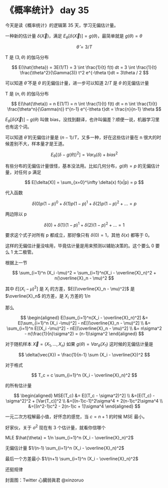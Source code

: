 # 《概率统计》 day 35

今天是读《概率统计》的逻辑第 35 天，学习无偏估计量。

一种新的估计量 $\delta(\vec{X})$，满足 $E_\theta[\delta(\vec{X})] = g(\theta)$，最简单就是 $g(\theta) = \theta$

$$
\hat{\theta} = 3/T
$$

T 是 $(3, \theta)$ 的伽马分布

$$
E(\hat{\theta}) = 3E(1/T) = 3 \int \frac{1}{t} f(t) dt = 3 \int \frac{1}{t} \frac{\theta^2}{\Gamma(3)} t^2 e^{-\theta t}dt = 3\theta / 2
$$

可以知道 $\hat{\theta}$ 不是 $\theta$ 的无偏估计量，进一步可以知道 $2/T$ 是 $\theta$ 的无偏估计量

T 是 $(n, \theta)$ 的伽马分布

$$
E(\hat{\theta}) = n E(1/T) = n \int \frac{1}{t} f(t) dt = n \int \frac{1}{t} \frac{\theta^n}{\Gamma(n)} t^{n-1} e^{-\theta t}dt = \frac{n}{n-1} \theta
$$

$E_\theta [\delta(\vec{X})] - g(\theta)$ 叫做 bias，没找到翻译，也许叫偏差？顺便一说，机器学习里也有这个词。

可以知道 $\hat{\theta}$ 的无偏估计量是 $(n-1)/T$，又多一种，好在这些估计量在 n 很大的时候差别不大，样本量才是王道。

$$
E_\theta[(\delta - g(\theta))^2] = Var_\theta(\delta) + bias^2
$$

有些分布的无偏估计量很怪，基本没法用。比如几何分布，$g(\theta) = p$ 的无偏估计量，对任何 p 满足

$$
E[\delta(X)] = \sum_{x=0}^\infty \delta(x) f(x|p) = p
$$

代入函数

$$
\delta(0)p(1-p)^0 + \delta(1)p(1-p)^1 + \delta(2)p(1-p)^2 + ... = p
$$

两边除以 p

$$
\delta(0) + \delta(1)(1-p)^1 + \delta(2)(1-p)^2 + ... = 1
$$

要求这个式子对所有 p 都成立，那好像只有 $\delta(0) = 1$，其他 $\delta(x)$ 都等于 0。

这样的无偏估计量没啥用，毕竟估计量是用来预测以辅助决策的。这个要么 0 要么 1 太二极管。

根据上一节

$$
\sum_{i=1}^n (X_i -\mu)^2 = \sum_{i=1}^n(X_i - \overline{X}_n)^2 + n(\overline{X}_n - \mu)^2
$$

其中 $E[(X_i - \mu)^2]$ 是 $X_i$ 的方差，$E[(\overline{X}_n - \mu)^2]$ 是 $\overline{X}_n$ 的方差，是 $X_i$ 方差的 $1/n$

那么

$$
\begin{aligned}
E[\sum_{i=1}^n(X_i - \overline{X}_n)^2] &= E[\sum_{i=1}^n (X_i -\mu)^2] - nE[(\overline{X}_n - \mu)^2] \\
&= \sum_{i=1}^n E[(X_i -\mu)^2] - nE[(\overline{X}_n - \mu)^2] \\
&= n\sigma^2 - n(\frac{1}{n}\sigma^2) = (n-1)\sigma^2
\end{aligned}
$$

对于随机样本 $\vec{X} = (X_1, ..., X_n)$ 如果 $g(\theta) = Var_\theta(X_1)$ 这时候的无偏估计量是

$$
\delta(\vec{X}) = \frac{1}{n-1} \sum (X_i - \overline{X})^2
$$

对于格式

$$
T_c = c \sum_{i=1}^n (X_i - \overline{X}_n)^2
$$

的所有估计量

$$
\begin{aligned}
MSE(T_c) &= E[(T_c - \sigma^2)^2] \\
&=[E(T_c) - \sigma^2]^2 + [Var(T_c)]^2 \\
&=[(n-1)c-1]^2\sigma^4 + 2(n-1)c^2\sigma^4 \\
&=[(n^2-1)c^2 - 2(n-1)c + 1]\sigma^4
\end{aligned}
$$

一元二次方程解最小值，好怀念的感觉，当 $c=n+1$ 的时候 MSE 最小。

好家伙，关于 $\sigma^2$ 现在有 3 个估计量，就看你信哪个

MLE $\hat{\theta} = 1/n \sum_{i=1}^n (X_i - \overline{X}_n)^2$

无偏估计量 $1/(n-1) \sum_{i=1}^n (X_i - \overline{X}_n)^2$

最后一个方差最小 $1/(n+1) \sum_{i=1}^n (X_i - \overline{X}_n)^2$

还挺规律

封面图：Twitter 心臓弱眞君 @xinzoruo
